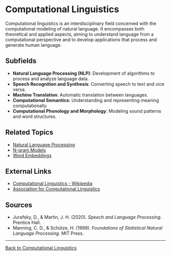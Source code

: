 # Computational Linguistics

Computational linguistics is an interdisciplinary field concerned with the computational modeling of natural language. It encompasses both theoretical and applied aspects, aiming to understand language from a computational perspective and to develop applications that process and generate human language.


## Subfields

- **Natural Language Processing (NLP)**: Development of algorithms to process and analyze language data.
- **Speech Recognition and Synthesis**: Converting speech to text and vice versa.
- **Machine Translation**: Automatic translation between languages.
- **Computational Semantics**: Understanding and representing meaning computationally.
- **Computational Phonology and Morphology**: Modeling sound patterns and word structures.


## Related Topics

- [Natural Language Processing](Natural-Language-Processing.md)
- [N-gram Models](N-gram-Models.md)
- [Word Embeddings](Word-Embeddings/README.md)

## External Links

- [Computational Linguistics - Wikipedia](https://en.wikipedia.org/wiki/Computational_linguistics)
- [Association for Computational Linguistics](https://www.aclweb.org/)

## Sources

- Jurafsky, D., & Martin, J. H. (2020). *Speech and Language Processing*. Prentice Hall.
- Manning, C. D., & Schütze, H. (1999). *Foundations of Statistical Natural Language Processing*. MIT Press.

---

[Back to Computational Linguistics](README.md)
